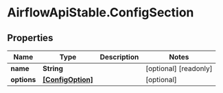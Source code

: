 # AirflowApiStable.ConfigSection

## Properties

Name | Type | Description | Notes
------------ | ------------- | ------------- | -------------
**name** | **String** |  | [optional] [readonly] 
**options** | [**[ConfigOption]**](ConfigOption.md) |  | [optional] 


